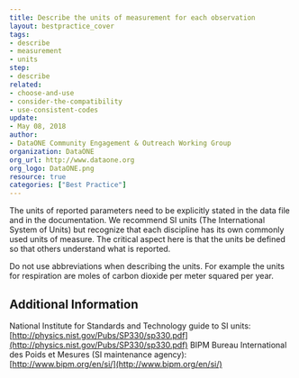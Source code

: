 ```yaml
---
title: Describe the units of measurement for each observation
layout: bestpractice_cover
tags:
- describe
- measurement
- units
step:
- describe
related:
- choose-and-use
- consider-the-compatibility
- use-consistent-codes
update:
- May 08, 2018
author:
- DataONE Community Engagement & Outreach Working Group
organization: DataONE
org_url: http://www.dataone.org
org_logo: DataONE.png
resource: true
categories: ["Best Practice"]
---
```



The units of reported parameters need to be explicitly stated in the data file and in the documentation. We recommend SI units (The International System of Units) but recognize that each discipline has its own commonly used units of measure. The critical aspect here is that the units be defined so that others understand what is reported.

Do not use abbreviations when describing the units. For example the units for respiration are moles of carbon dioxide per meter squared per year.

## Additional Information

National Institute for Standards and Technology guide to SI units: [http://physics.nist.gov/Pubs/SP330/sp330.pdf](http://physics.nist.gov/Pubs/SP330/sp330.pdf)
BIPM Bureau International des Poids et Mesures (SI maintenance agency): [http://www.bipm.org/en/si/](http://www.bipm.org/en/si/)
